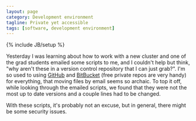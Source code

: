 ```yaml
---
layout: page
category: Development environment
tagline: Private yet accessible
tags: [software, development environment]
---
```

{% include JB/setup %}

Yesterday I was learning about how to work with a new cluster and one of the grad students emailed some scripts to me, and I couldn't help but think, "why aren't these in a version control repository that I can just grab?". I'm so used to using [GitHub](github.com/) and [BitBucket](https://bitbucket.org) (free private repos are very handy) for everything, that moving files by email seems so archaic. To top it off, while looking through the emailed scripts, we found that they were not the most up to date versions and a couple lines had to be changed.

With these scripts, it's probably not an excuse, but in general, there might be some security issues.
